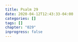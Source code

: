 ```yaml
---
title: Psalm 29
date: 2020-04-12T12:43:33-04:00
categories: []
tags: []
chapter: "029"
inprogress: false
---
```


